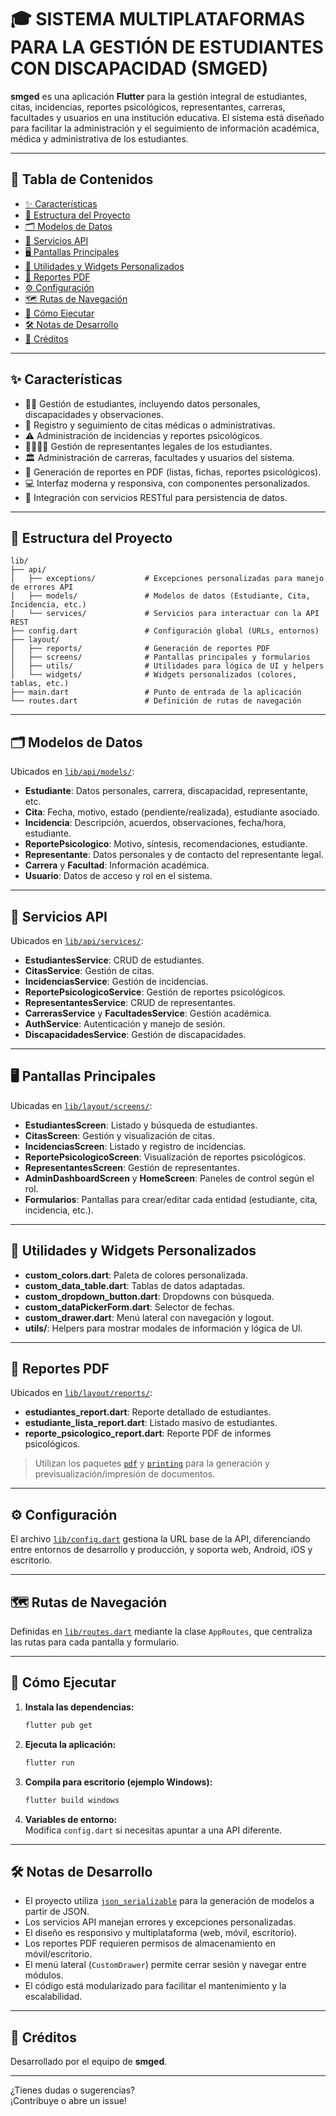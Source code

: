 # 🎓 SISTEMA MULTIPLATAFORMAS PARA LA GESTIÓN DE ESTUDIANTES CON DISCAPACIDAD (SMGED)

**smged** es una aplicación **Flutter** para la gestión integral de estudiantes, citas, incidencias, reportes psicológicos, representantes, carreras, facultades y usuarios en una institución educativa. El sistema está diseñado para facilitar la administración y el seguimiento de información académica, médica y administrativa de los estudiantes.

---

## 📑 Tabla de Contenidos

- [✨ Características](#-características)
- [📁 Estructura del Proyecto](#-estructura-del-proyecto)
- [🗂️ Modelos de Datos](#️-modelos-de-datos)
- [🔗 Servicios API](#-servicios-api)
- [🖥️ Pantallas Principales](#️-pantallas-principales)
- [🧩 Utilidades y Widgets Personalizados](#-utilidades-y-widgets-personalizados)
- [📝 Reportes PDF](#-reportes-pdf)
- [⚙️ Configuración](#-configuración)
- [🗺️ Rutas de Navegación](#️-rutas-de-navegación)
- [🚀 Cómo Ejecutar](#-cómo-ejecutar)
- [🛠️ Notas de Desarrollo](#️-notas-de-desarrollo)
- [👥 Créditos](#-créditos)

---

## ✨ Características

- 👩‍🎓 Gestión de estudiantes, incluyendo datos personales, discapacidades y observaciones.
- 📅 Registro y seguimiento de citas médicas o administrativas.
- ⚠️ Administración de incidencias y reportes psicológicos.
- 👨‍👩‍👧‍👦 Gestión de representantes legales de los estudiantes.
- 🏛️ Administración de carreras, facultades y usuarios del sistema.
- 📝 Generación de reportes en PDF (listas, fichas, reportes psicológicos).
- 💻 Interfaz moderna y responsiva, con componentes personalizados.
- 🔗 Integración con servicios RESTful para persistencia de datos.

---

## 📁 Estructura del Proyecto

```text
lib/
├── api/
│   ├── exceptions/           # Excepciones personalizadas para manejo de errores API
│   ├── models/               # Modelos de datos (Estudiante, Cita, Incidencia, etc.)
│   └── services/             # Servicios para interactuar con la API REST
├── config.dart               # Configuración global (URLs, entornos)
├── layout/
│   ├── reports/              # Generación de reportes PDF
│   ├── screens/              # Pantallas principales y formularios
│   ├── utils/                # Utilidades para lógica de UI y helpers
│   └── widgets/              # Widgets personalizados (colores, tablas, etc.)
├── main.dart                 # Punto de entrada de la aplicación
└── routes.dart               # Definición de rutas de navegación
```

---

## 🗂️ Modelos de Datos

Ubicados en [`lib/api/models/`](lib/api/models):

- **Estudiante**: Datos personales, carrera, discapacidad, representante, etc.
- **Cita**: Fecha, motivo, estado (pendiente/realizada), estudiante asociado.
- **Incidencia**: Descripción, acuerdos, observaciones, fecha/hora, estudiante.
- **ReportePsicologico**: Motivo, síntesis, recomendaciones, estudiante.
- **Representante**: Datos personales y de contacto del representante legal.
- **Carrera** y **Facultad**: Información académica.
- **Usuario**: Datos de acceso y rol en el sistema.

---

## 🔗 Servicios API

Ubicados en [`lib/api/services/`](lib/api/services):

- **EstudiantesService**: CRUD de estudiantes.
- **CitasService**: Gestión de citas.
- **IncidenciasService**: Gestión de incidencias.
- **ReportePsicologicoService**: Gestión de reportes psicológicos.
- **RepresentantesService**: CRUD de representantes.
- **CarrerasService** y **FacultadesService**: Gestión académica.
- **AuthService**: Autenticación y manejo de sesión.
- **DiscapacidadesService**: Gestión de discapacidades.

---

## 🖥️ Pantallas Principales

Ubicadas en [`lib/layout/screens/`](lib/layout/screens):

- **EstudiantesScreen**: Listado y búsqueda de estudiantes.
- **CitasScreen**: Gestión y visualización de citas.
- **IncidenciasScreen**: Listado y registro de incidencias.
- **ReportePsicologicoScreen**: Visualización de reportes psicológicos.
- **RepresentantesScreen**: Gestión de representantes.
- **AdminDashboardScreen** y **HomeScreen**: Paneles de control según el rol.
- **Formularios**: Pantallas para crear/editar cada entidad (estudiante, cita, incidencia, etc.).

---

## 🧩 Utilidades y Widgets Personalizados

- **custom_colors.dart**: Paleta de colores personalizada.
- **custom_data_table.dart**: Tablas de datos adaptadas.
- **custom_dropdown_button.dart**: Dropdowns con búsqueda.
- **custom_dataPickerForm.dart**: Selector de fechas.
- **custom_drawer.dart**: Menú lateral con navegación y logout.
- **utils/**: Helpers para mostrar modales de información y lógica de UI.

---

## 📝 Reportes PDF

Ubicados en [`lib/layout/reports/`](lib/layout/reports):

- **estudiantes_report.dart**: Reporte detallado de estudiantes.
- **estudiante_lista_report.dart**: Listado masivo de estudiantes.
- **reporte_psicologico_report.dart**: Reporte PDF de informes psicológicos.

> Utilizan los paquetes [`pdf`](https://pub.dev/packages/pdf) y [`printing`](https://pub.dev/packages/printing) para la generación y previsualización/impresión de documentos.

---

## ⚙️ Configuración

El archivo [`lib/config.dart`](lib/config.dart) gestiona la URL base de la API, diferenciando entre entornos de desarrollo y producción, y soporta web, Android, iOS y escritorio.

---

## 🗺️ Rutas de Navegación

Definidas en [`lib/routes.dart`](lib/routes.dart) mediante la clase `AppRoutes`, que centraliza las rutas para cada pantalla y formulario.

---

## 🚀 Cómo Ejecutar

1. **Instala las dependencias:**
   ```sh
   flutter pub get
   ```

2. **Ejecuta la aplicación:**
   ```sh
   flutter run
   ```

3. **Compila para escritorio (ejemplo Windows):**
   ```sh
   flutter build windows
   ```

4. **Variables de entorno:**  
   Modifica `config.dart` si necesitas apuntar a una API diferente.

---

## 🛠️ Notas de Desarrollo

- El proyecto utiliza [`json_serializable`](https://pub.dev/packages/json_serializable) para la generación de modelos a partir de JSON.
- Los servicios API manejan errores y excepciones personalizadas.
- El diseño es responsivo y multiplataforma (web, móvil, escritorio).
- Los reportes PDF requieren permisos de almacenamiento en móvil/escritorio.
- El menú lateral (`CustomDrawer`) permite cerrar sesión y navegar entre módulos.
- El código está modularizado para facilitar el mantenimiento y la escalabilidad.

---

## 👥 Créditos

Desarrollado por el equipo de **smged**.

---

¿Tienes dudas o sugerencias?  
¡Contribuye o abre un issue!

